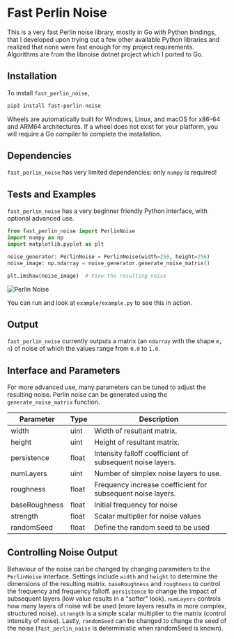 # Fast Perlin Noise
This is a very fast Perlin noise library, mostly in Go with Python bindings, that I developed upon trying out a few other available 
Python libraries and realized that none were fast enough for my project requirements. Algorithms are from the 
libnoise dotnet project which I ported to Go.

## Installation 

To install `fast_perlin_noise`, 
```bash
pip3 install fast-perlin-noise
```
Wheels are automatically built for Windows, Linux, and macOS for x86-64 and ARM64 architectures. If a wheel does not 
exist for your platform, you will require a Go compiler to complete the installation.


## Dependencies
`fast_perlin_noise` has very limited dependencies: only `numpy` is required!

## Tests and Examples

`fast_perlin_noise` has a very beginner friendly Python interface, with optional advanced use.
```python
from fast_perlin_noise import PerlinNoise
import numpy as np
import matplotlib.pyplot as plt

noise_generator: PerlinNoise = PerlinNoise(width=256, height=256)
noise_image: np.ndarray = noise_generator.generate_noise_matrix()

plt.imshow(noise_image)  # View the resulting noise
```
![Perlin Noise](example/output_perlin.png)  

You can run and look at ``example/example.py`` to see this in action.


## Output 
`fast_perlin_noise` currently outputs a matrix (an `ndarray` with the shape `m, n`) of noise of which the values range from `0.0` to `1.0`.

## Interface and Parameters

For more advanced use, many parameters can be tuned to adjust the resulting noise.
Perlin noise can be generated using the `generate_noise_matrix` function.

| Parameter     | Type  | Description                                                 |
|---------------|-------|-------------------------------------------------------------|
| width         | uint  | Width of resultant matrix.                                  |
| height        | uint  | Height of resultant matrix.                                 |
| persistence   | float | Intensity falloff coefficient of subsequent noise layers.   |
| numLayers     | uint  | Number of simplex noise layers to use.                      |
| roughness     | float | Frequency increase coefficient for subsequent noise layers. |
| baseRoughness | float | Initial frequency for noise                                 |
| strength      | float | Scalar multiplier for noise values                          |
| randomSeed    | float | Define the random seed to be used                           |


## Controlling Noise Output

Behaviour of the noise can be changed by changing parameters to the `PerlinNoise` interface. 
Settings include `width` and `height` to determine the dimensions of the resulting matrix. `baseRoughness` and `roughness` to control the frequency and frequency falloff.
`persistence` to change the impact of subsequent layers (low value results in a "softer" look). `numLayers` controls how many layers of noise will be used (more layers results in more complex, structured noise).
`strength` is a simple scalar multiplier to the matrix (control intensity of noise). Lastly, `randomSeed` can be changed to change the seed of the noise (`fast_perlin_noise` is deterministic when randomSeed is known). 
